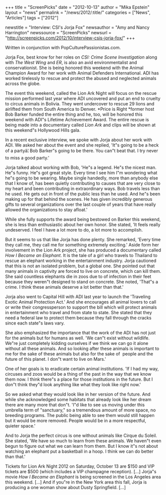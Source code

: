 +++
title = "ScreenPicks"
date = "2012-10-13"
author = "Mika Epstein"
layout = "news"
permalink = "/news/2012/:title/"
categories = ["News", "Articles"]
tags = ["2012"]

newstitle = "Interview: CSI's Jorja Fox"
newsauthor = "Amy and Nancy Harrington"
newssource = "ScreenPicks"
newsurl = "http://screenpicks.com/2012/10/interview-csis-jorja-fox/"
+++

Written in conjunction with PopCulturePassionistas.com.

Jorja Fox, best know for her roles on *CSI: Crime Scene Investigation* along with *The West Wing* and *ER*, is also an avid environmentalist and conservationist. She is being honored this weekend with the Animal Champion Award for her work with Animal Defenders International. ADI has worked tirelessly to rescue and protect the abused and neglected animals across the globe.

The event this weekend, called the Lion Ark Night will focus on the rescue mission performed last year where ADI uncovered and put an end to cruelty to circus animals in Bolivia. They went undercover to rescue 29 lions and airlifted them from South America to Denver. *Price is Right *former host Bob Barker funded the entire thing and he, too, will be honored this weekend with ADI"s Lifetime Achievement Award. The entire rescue is being made into a documentary called *Lion Ark* and clips will be shown at this weekend"s Hollywood Hills gala.

In a recent exclusive interview, we spoke with Jorja about her work with ADI. We asked her about the event and she replied, 'It"s going to be a heck of a partyâ¦ Bob Barker"s going to be there. You can"t beat that. I try never to miss a good party.'

Jorja talked about working with Bob, 'He"s a legend. He"s the nicest man. He"s funny. He"s got great style. Every time I see him I"m wondering what he"s going to be wearing. Maybe single handedly, more than anybody else that I know of, has been quietly contributing to causes that are very close to my heart and been contributing in extraordinary ways. Bob travels less than he used. He gets out in front of the public less than he used. And he"s been making up for that behind the scenes. He has given incredibly generous gifts to several organizations over the last couple of years that have really allowed the organizations to stay afloat.'

While she fully supports the award being bestowed on Barker this weekend, she is less than enthusiastic about her own honor. She stated, 'It feels really undeserved. I feel I have a lot more to do, a lot more to accomplish.

But it seems to us that like Jorja has done plenty. She remarked, 'Every time they call me, they call me for something extremely exciting.' Aside form her involvement in the Lion Ark project, she has produced a documentary called *How I Became an Elephant*. It is the tale of a girl who travels to Thailand to rescue an elephant working in the entertainment industry. Jorja cautioned that this is not an isolated problem, but a global one. She pointed out that many animals in captivity are forced to live on concrete, which can kill them. She said countless elephants die in zoos due to of infection in their feet because they weren"t designed to stand on concrete. She noted, 'That"s a crime. I think these animals deserve a lot better than that.'

Jorja also went to Capital Hill with ADI last year to launch the 'Traveling Exotic Animal Protection Act.' And she encourages all animal lovers to call or write their congressperson to support the bill which will protect animals in entertainment who travel and from state to state. She stated that they need a federal law to protect them because they fall through the cracks since each state"s laws vary.

She also emphasized the importance that the work of the ADI has not just for the animals but for humans as well. 'We can"t exist without wildlife. We"re just completely kidding ourselves if we think we can go it alone without all these animals. And so looking after these animals is important to me for the sake of these animals but also for the sake of &nbsp;people and the future of this planet. I don"t want to live on Mars.'

One of her goals is to eradicate certain animal institutions. 'If I had my way, circuses and zoos would be a thing of the past in the way that we know them now. I think there"s a place for those institutions in the future. But I don"t think they"d look anything like what they look like right now.'

So we asked what they would look like in her version of the future. And while she acknowledged some habitats that already look like her dream there are many more that don"t. 'I"d like to see us moving under this umbrella term of "sanctuary," so a tremendous amount of more space, no breeding programs. The public being able to see them would still happen but it would be more removed. People would be in a more respectful, quieter space.'

And to Jorja the perfect circus is one without animals like Cirque du Soleil. She stated, 'We have so much to learn from these animals. We haven"t even begun to figure out what we can learn from them. But I know it"s not about watching an elephant put a basketball in a hoop. I think we can do better than that.'

Tickets for Lion Ark Night 2012 on Saturday, October 13 are $150 and VIP tickets are $500 (which includes a VIP champagne reception). [...] Jorja"s movie *How I Became an Elephant* is being screened in the Los Angeles area this weekend. [...] And if you"re in the New York area this fall, Jorja is producing a one woman show about Dusty Springfield. [...]  
